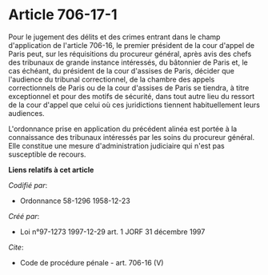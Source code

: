 # Article 706-17-1

Pour le jugement des délits et des crimes entrant dans le champ d'application de l'article 706-16, le premier président de la
cour d'appel de Paris peut, sur les réquisitions du procureur général, après avis des chefs des tribunaux de grande instance
intéressés, du bâtonnier de Paris et, le cas échéant, du président de la cour d'assises de Paris, décider que l'audience du
tribunal correctionnel, de la chambre des appels correctionnels de Paris ou de la cour d'assises de Paris se tiendra, à titre
exceptionnel et pour des motifs de sécurité, dans tout autre lieu du ressort de la cour d'appel que celui où ces juridictions
tiennent habituellement leurs audiences. 

L'ordonnance prise en application du précédent alinéa est portée à la connaissance des tribunaux intéressés par les soins du
procureur général. Elle constitue une mesure d'administration judiciaire qui n'est pas susceptible de recours.

**Liens relatifs à cet article**

_Codifié par_:

  - Ordonnance 58-1296 1958-12-23

_Créé par_:

  - Loi n°97-1273 1997-12-29 art. 1 JORF 31 décembre 1997

_Cite_:

  - Code de procédure pénale - art. 706-16 (V)
